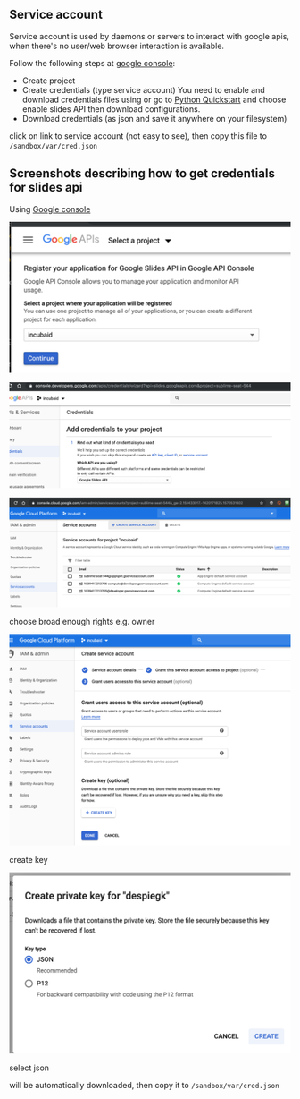 ## Service account
Service account is used by daemons or servers to interact with google apis, when there's no user/web browser interaction is available.

Follow the following steps at [google console](console.developers.google.com/flows/enableapi?apiid=gdrive.googleapis.com):

- Create project
- Create credentials (type service account)
You need to enable and download credentials files using  or go to [Python Quickstart](https://developers.google.com/slides/quickstart/python) and choose enable slides API then download configurations.
- Download credentials (as json and save it anywhere on your filesystem)

click on link to service account (not easy to see), then copy this file to `/sandbox/var/cred.json`

## Screenshots describing how to get credentials for slides api

Using [Google console](https://console.developers.google.com/flows/enableapi?apiid=slides.googleapis.com)

![](images/select_project_google.png)

![](images/select_service_account.png)

![](images/createserviceaccount.png)

choose broad enough rights e.g. owner

![](images/serviceaccount_finish.png)

create key

![](images/create_key.png)

select json

will be automatically downloaded, then copy it to `/sandbox/var/cred.json`



